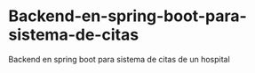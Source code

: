 # Backend-en-spring-boot-para-sistema-de-citas
Backend en spring boot para sistema de citas de un hospital
